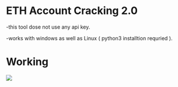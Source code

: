 # ETH Account Cracking 2.0
-this tool dose not use any api key.

-works with windows as well as Linux ( python3 installtion requried ).

# Working
![](https://imgur.com/a/SWOwjID)
